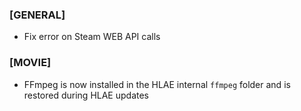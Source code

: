 ### \[GENERAL\]

- Fix error on Steam WEB API calls

### \[MOVIE\]

- FFmpeg is now installed in the HLAE internal `ffmpeg` folder and is restored during HLAE updates
